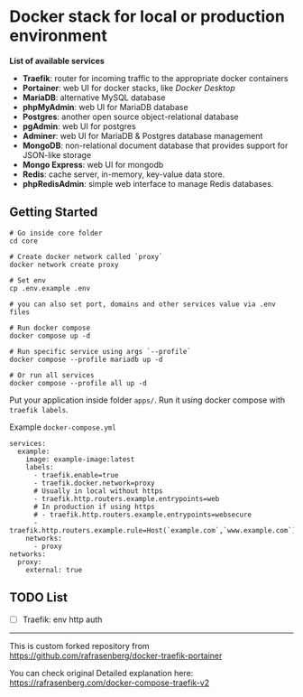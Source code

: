 # Docker stack for local or production environment

**List of available services**

- **Traefik**: router for incoming traffic to the appropriate docker containers
- **Portainer**: web UI for docker stacks, like _Docker Desktop_
- **MariaDB**: alternative MySQL database
- **phpMyAdmin**: web UI for MariaDB database
- **Postgres**: another open source object-relational database
- **pgAdmin**: web UI for postgres
- **Adminer**: web UI for MariaDB & Postgres database management
- **MongoDB**: non-relational document database that provides support for JSON-like storage
- **Mongo Express**: web UI for mongodb
- **Redis**: cache server, in-memory, key-value data store.
- **phpRedisAdmin**: simple web interface to manage Redis databases.

## Getting Started

```
# Go inside core folder
cd core
```

```
# Create docker network called `proxy`
docker network create proxy
```

```
# Set env
cp .env.example .env

# you can also set port, domains and other services value via .env files
```

```
# Run docker compose
docker compose up -d

# Run specific service using args `--profile`
docker compose --profile mariadb up -d

# Or run all services
docker compose --profile all up -d
```

Put your application inside folder `apps/`.
Run it using docker compose with `traefik labels`.

Example `docker-compose.yml`

```
services:
  example:
    image: example-image:latest
    labels:
      - traefik.enable=true
      - traefik.docker.network=proxy
      # Usually in local without https
      - traefik.http.routers.example.entrypoints=web
      # In production if using https
      # - traefik.http.routers.example.entrypoints=websecure
      - traefik.http.routers.example.rule=Host(`example.com`,`www.example.com`)
    networks:
      - proxy
networks:
  proxy:
    external: true
```

## TODO List

- [ ] Traefik: env http auth

---

This is custom forked repository from https://github.com/rafrasenberg/docker-traefik-portainer

You can check original Detailed explanation here: https://rafrasenberg.com/docker-compose-traefik-v2
